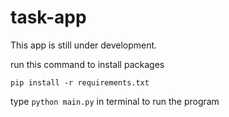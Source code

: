 # task-app
This app is still under development.

run this command to install packages

```pip install -r requirements.txt```

type ``` python main.py ``` in terminal to run the program